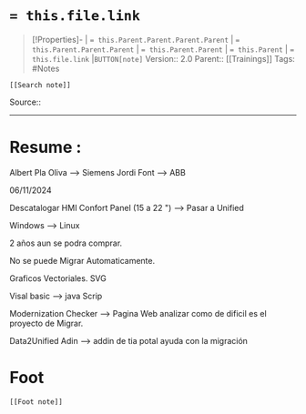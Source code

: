 # `= this.file.link`
>[!Properties]- | `= this.Parent.Parent.Parent.Parent` |  `= this.Parent.Parent.Parent` | `= this.Parent.Parent` | `= this.Parent` | `= this.file.link` |`BUTTON[note]` 
>Version:: 2.0
>Parent:: [[Trainings]]
>Tags: #Notes
```meta-bind-embed
[[Search note]]
```
Source::
***
# Resume :

Albert Pla  Oliva --> Siemens 
Jordi Font --> ABB

06/11/2024



Descatalogar HMI Confort Panel  (15 a 22 ") --> Pasar a Unified

Windows --> Linux

2 años aun se podra comprar.

No se puede Migrar Automaticamente. 

Graficos Vectoriales. SVG

Visal basic --> java Scrip

Modernization Checker --> Pagina Web analizar como de dificil es el proyecto de Migrar.

Data2Unified Adin --> addin de tia potal ayuda con la migración
# Foot
```meta-bind-embed
[[Foot note]]
``` 